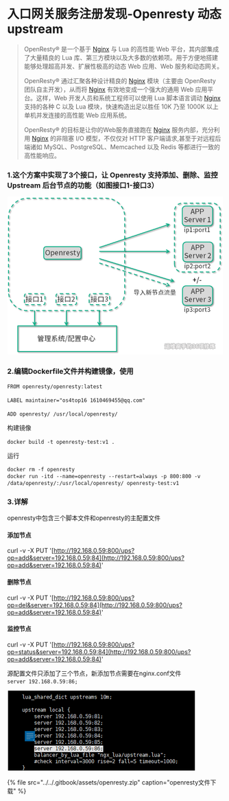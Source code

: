# 入口网关服务注册发现-Openresty 动态 upstream

> OpenResty® 是一个基于 [Nginx](https://openresty.org/cn/nginx.html) 与 Lua 的高性能 Web 平台，其内部集成了大量精良的 Lua 库、第三方模块以及大多数的依赖项。用于方便地搭建能够处理超高并发、扩展性极高的动态 Web 应用、Web 服务和动态网关。
>
> OpenResty® 通过汇聚各种设计精良的 [Nginx](https://openresty.org/cn/nginx.html) 模块（主要由 OpenResty 团队自主开发），从而将 [Nginx](https://openresty.org/cn/nginx.html) 有效地变成一个强大的通用 Web 应用平台。这样，Web 开发人员和系统工程师可以使用 Lua 脚本语言调动 [Nginx](https://openresty.org/cn/nginx.html) 支持的各种 C 以及 Lua 模块，快速构造出足以胜任 10K 乃至 1000K 以上单机并发连接的高性能 Web 应用系统。
>
> OpenResty® 的目标是让你的Web服务直接跑在 [Nginx](https://openresty.org/cn/nginx.html) 服务内部，充分利用 [Nginx](https://openresty.org/cn/nginx.html) 的非阻塞 I/O 模型，不仅仅对 HTTP 客户端请求,甚至于对远程后端诸如 MySQL、PostgreSQL、Memcached 以及 Redis 等都进行一致的高性能响应。

### 1.这个方案中实现了3个接口，让 Openresty 支持添加、删除、监控 Upstream 后台节点的功能（如图接口1-接口3）

![](../../.gitbook/assets/image%20%285%29.png)

### 2.编辑Dockerfile文件并构建镜像，使用

```text
FROM openresty/openresty:latest

LABEL maintainer="os4top16 1610469455@qq.com"

ADD openresty/ /usr/local/openresty/
```

构建镜像

`docker build -t openresty-test:v1 .`

运行

```text
docker rm -f openresty
docker run -itd --name=openresty --restart=always -p 800:800 -v /data/openresty/:/usr/local/openresty/ openresty-test:v1
```

### 3.详解

openresty中包含三个脚本文件和openresty的主配置文件

#### 添加节点 

curl -v -X PUT '[http://192.168.0.59:800/ups?op=add&server=192.168.0.59:84](http://192.168.0.59:800/ups?op=add&server=192.168.0.59:84)'

#### 删除节点

curl -v -X PUT '[http://192.168.0.59:800/ups?op=del&server=192.168.0.59:84](http://192.168.0.59:800/ups?op=add&server=192.168.0.59:84)'

#### 监控节点

curl -v -X PUT '[http://192.168.0.59:800/ups?op=status&server=192.168.0.59:84](http://192.168.0.59:800/ups?op=add&server=192.168.0.59:84)' 

源配置文件只添加了三个节点，新添加节点需要在nginx.conf文件  
`server 192.168.0.59:86;`

![](../../.gitbook/assets/image%20%284%29.png)

{% file src="../../.gitbook/assets/openresty.zip" caption="openresty文件下载" %}

